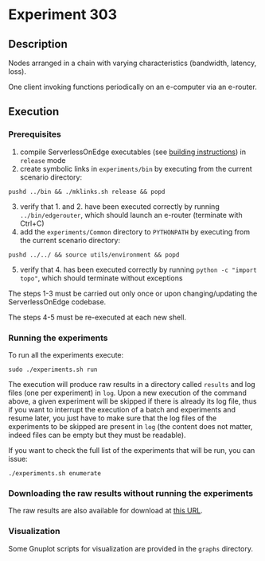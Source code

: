 # Experiment 303

## Description

Nodes arranged in a chain with varying characteristics (bandwidth, latency, loss).

One client invoking functions periodically on an e-computer via an e-router.

## Execution

### Prerequisites

1. compile ServerlessOnEdge executables (see [building instructions](../../docs/BUILDING.md)) in `release` mode
2. create symbolic links in `experiments/bin` by executing from the current scenario directory:

```
pushd ../bin && ./mklinks.sh release && popd
```

3. verify that 1. and 2. have been executed correctly by running `../bin/edgerouter`, which should launch an e-router (terminate with Ctrl+C)
4. add the `experiments/Common` directory to `PYTHONPATH` by executing from the current scenario directory:

```
pushd ../../ && source utils/environment && popd
```

5. verify that 4. has been executed correctly by running `python -c "import topo"`, which should terminate without exceptions

The steps 1-3 must be carried out only once or upon changing/updating the ServerlessOnEdge codebase.

The steps 4-5 must be re-executed at each new shell.

### Running the experiments

To run all the experiments execute:

```
sudo ./experiments.sh run
```

The execution will produce raw results in a directory called `results` and log files (one per experiment) in `log`.
Upon a new execution of the command above, a given experiment will be skipped if there is already its log file, thus if you want to interrupt the execution of a batch and experiments and resume later, you just have to make sure that the log files of the experiments to be skipped are present in `log` (the content does not matter, indeed files can be empty but they must be readable).

If you want to check the full list of the experiments that will be run, you can issue:

```
./experiments.sh enumerate
```

### Downloading the raw results without running the experiments

The raw results are also available for download at [this URL](http://turig.iit.cnr.it/~claudio/public/soe-results-303.tgz).

### Visualization

Some Gnuplot scripts for visualization are provided in the `graphs` directory.
